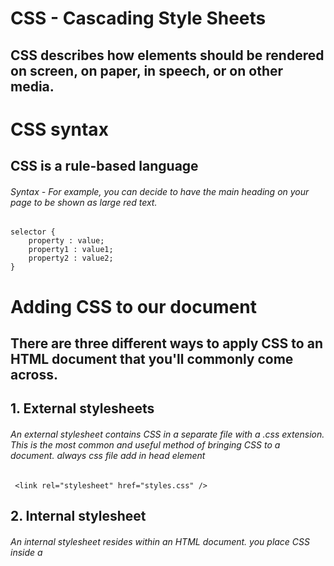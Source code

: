

# CSS - Cascading Style Sheets
## CSS describes how elements should be rendered on screen, on paper, in speech, or on other media.

# CSS syntax
## CSS is a rule-based language
###### Syntax - For example, you can decide to have the main heading on your page to be shown as large red text.

    selector {
        property : value;
        property1 : value1;
        property2 : value2;
    }

# Adding CSS to our document
## There are three different ways to apply CSS to an HTML document that you'll commonly come across.

## 1. External stylesheets
###### An external stylesheet contains CSS in a separate file with a .css extension. This is the most common and useful method of bringing CSS to a document. always css file add in head element

     <link rel="stylesheet" href="styles.css" />

## 2. Internal stylesheet
###### An internal stylesheet resides within an HTML document.  you place CSS inside a <style> element contained inside the HTML <head>.

    <style>
        selector {
            property : value;
            property1 : value1;
            property2 : value2;     
                }
    </style>

## 3. Inline style
###### Inline styles are CSS declarations that affect a single HTML element, contained within a style attribute.

    <h1 style="property: value;property: value;"> Hello World! </h1>

## Comments
###### Best practice to write comments along with CSS. This helps you to remember how the code works as you come back later for fixes or enhancement.

    /* selector {
        property : value;
        property1 : value1;
        property2 : value2;
    } */

## White space
###### White space means actual spaces, tabs and new lines. Just as browsers ignore white space in HTML, browsers ignore white space inside CSS.

## Selectors

### **Selectors type**

| Selectors | Symbol |
|-----------|--------|
| Universal Selectors | * | 
| Type selectors | element |
| Class selectors | .class attribute |
| Id selectors | #id attribute |
| Attribute selectors | element[attribute] |

#### Grouping selectors
| Selectors | Symbol |
|-----------|--------|
| Selector list | "," | 


#### Combinators
| Combinators | Symbol |
|-----------|--------|
| Descendant combinator | " " | 
| Child combintor | > |
| General sibling combinator | ~ |
| Adjacent sibling combinator | + |

## Css value and unit

### Absolute Value

#### Absolute Value properties

Unit | Name | Equivalent to
------ | ----- | ---
cm | Centimeters | 1cm = 37.8px = 25.2\6in
mm | Milimeters | 1mm = 1\10th of 1cm
in | Inches | 1in = 2.54cm = 96px
pc | Picas | 1pc = 1\6th of 1in
pt | Points | 1pt = 1\72nd of 1in
px | Pixecs | 1px = 1\96th of 1in

### Relative Value

#### Relative Value properties

Unit | Descripition
---- | ---
em | em is relative to the size of its direct parent.
rem | rem is only relative to root element (html tag) sixe
vh | 1% of view port height
vw | 1% of view port width
% | relative to parent

## Color

#### Color properties 
color value between to 0-255

Properties | Value
---| ----
rgb() | rgb(red, green, blue), reg(255, 130, 80)
rgba() | rgba(red, green, blue, alpha), rgba(255,99,71,0.5)




## Box model
###### The css box model as a whole applies to block and define how the different part of a box

1. Content box
2. Padding box
3. border box
4. margin box

### Margin

#### Magin properties:

| Properties | Value |
| ------------ | -------- |
| margin-top | px, em, rem ..etc |
| margin-left | px, em, rem ..etc |
| margin-bottom | px, em, rem ..etc | 
| margin-right | px, em, rem ..etc |

#### Margin shorthand properties:

| Properties | equal |
| ----- | ----- |
| margin: 10px; | all side |
| margin: 10px 10px; | margin-top and margin-bottom, margin-left and margin-right |
| margin: 10px 10px 10px | margin-top, margin-left and margin-right, margin-bottom |
| margin: 10px 10px 10px 10px | margin-top, margin-right, margin-bottom , margin-left |

#### Margin physical properties:

| Properties | Value |
| ------ | ------ |
| margin-block-start | px, em, rem ..etc |
| margin-block-end | px, em, rem ..etc |
| margin-inline-start | px, em, rem ..etc |
| margin-inline-end | px, em, rem ..etc |

#### Margin physical sharthand properties:

| Properties | equal |
| ------ | ----- |
| margin-block-start | margin-top |
| margin-block-end | margin-bottom |
| margin-inline-start | margin-left |
| margin-inline-end | margin-right |
| margin-block: 10px; | margin-block-start and margin-block-end |
| margin-block: 10px 10px; | margin-block-start, margin-block-end |
| margin-inline: 10px; | margin-inline-start and margin-inline-end |
| margin-inline: 10px 10px | margin-inline-start, margin-inline-end | 
 

### Padding

#### Padding properties:

| Properties | Value |
| ------------ | -------- |
| padding-top | px, em, rem ..etc |
| padding-left | px, em, rem ..etc |
| padding-bottom | px, em, rem ..etc | 
| padding-right | px, em, rem ..etc |

#### padding shorthand properties:

| Properties | equal |
| ----- | ----- |
| padding: 10px; | all side |
| padding: 10px 10px; | padding-top and padding-bottom, padding-left and padding-right |
| padding: 10px 10px 10px; | padding-top, padding-left and padding-right | padding-bottom |
| padding: 10px 10px 10px 10px | padding top, padding right, padding bottom , padding left |

#### Padding physical properties:

| Properties | Value |
| ------ | ------ |
| padding-block-start | px, em, rem ..etc |
| padding-block-end | px, em, rem ..etc |
| padding-inline-start | px, em, rem ..etc |
| padding-inline-end | px, em, rem ..etc |

#### Padding physical sharthand properties:

| Properties | equal |
| ------ | ----- |
| padding-block-start | padding-top |
| padding-block-end | padding-bottom |
| padding-inline-start | padding-left |
| padding-inline-end | padding-right |
| padding-block: 10px; | padding-block-start and padding-block-end |
| padding-block: 10px 10px; | padding-block-start, padding-block-end |
| padding-inline: 10px; | padding-inline-start and padding-inline-end |
| padding-inline: 10px 10px | padding-inline-start, padding-inline-end | 


### Border

#### Border propertie

Properties | Value
-------- | ---------- 
border-top-color | red, rgb() ..etc
border-top-style | solid, dotted, double, wavys, dashed ..etc
border-top-width | px, em, rem ..etc
border-right-color | red, rgb() ..etc
border-right-style | solid, dotted, double, wavys, dashed ..etc
border-right-width | px, em, rem ..etc
border-bottom-color | red, rgb() ..etc
border-bottom-style | solid, dotted, double, wavys, dashed ..etc
border-bottom-width | px, em, rem ..etc
border-left-color | red, rgb() ..etc
border-left-style | solid, dotted, double, wavys, dashed ..etc
border-left-width | px, em, rem ..etc
border-collapse | collapse, separate
border-specing | px, px px
border | border-width border-style border-color
border-top | border-top-width border-top-style border-top-color
border-right | border-right-width border-right-style border-right-color
border-bottom | border-bottom-width border-bottom-style border-bottom-color
border-left | border-left-width border-left-style border-left-color

#### Border shorthand properties

Properties | Equal
------- | -------
border-color: white; | border-top-color and border-right-color and border-bottom and border-top-left
border-color: white black; | border-top-color and border-bottom, border-left-color and border-right-color
border-color: white red black; | border-top-color, border-left-color and border-right-color, border-bottom-color
border-color: white red black orange; | border-top-color, border-right-color, border-bottom-color, border-left-color
border-style: solid; | border-top-style and border-right-style and border-bottom-style, border-left-style
border-style: solid dashed; | border-top-style and border-bottom-style, border-left-style and border-right-style
border-style: solid wavys double; | border-top-style, border-left-style and border-right-style. border-bottom-style
border-style: solid, dashed, wavys, double; | border-top-style, border-right-style, border-bottom-style, border-left-style
border-width: 2px; | border-top-width and border-right-width and border-bottom-width, border-left-width
border-width: 2px 2px; | border-top-width and border-bottom-width, border-left-width and border-right-width
border-width: 2px 2px 2px; | border-top-width, border-left-width and border-right-width. border-bottom-width
border-width: 2px 2px 2px 2px; | border-top-width, border-right-width, border-bottom-width, border-left-width

### Border radius

#### Border-radius properties

Properties | value
------ | -------
border-top-left-radius | px, em, rem ..etc
border-top-right-radius | px, em, rem ...etc
border-bottom-left-radius | px, em, rem ..etc
border-bottom-right-radius | px, em, rem ...etc
border-top-left-radius: 10px 20px; | horizontal_line_value vertical_line_value
border-top-right-radius: 10px 20px | horizontal_line_value vertical_line_value
border-bottom-right-radius: 10px 20px | horizontal_line_value vertical_line_value
border-bottom-left-radius: 10px 20px | horizontal_line_value vertical_line_value


#### Border-radius shorthand properties

Properties | Equal
-------- | -------
border-radius: 20px; | border-top-left-radius and border-top-right-radius and border-bottom-left-radius and border-bottom-right-radius
border-radius:10px 10px; | border-top-left-radius and border-bottom-right, border-top-right-radius and border-bottom-left-radius
border-radius: 10px 10px 10px; | border-top-left-radius, border-top-right-radius and border-bottom-left-radius, border-bottom-right-tadius
border-radius:10px 10px 10px 10px; | border-top-left-radius, border-top-right-radius | border-bottom-right-radius, border-bottom-left-radius
border-radius: 20px/30px; | border-top-left-radius:20px 30px;, border-top-right-radius: 20px 30px;, border-bottom-right-radius:20px 30px:, border-bottom-left-radius: 20px 30px;
border-radius: 20px 50px/30px; | border-top-left-radius: 20px 30px;, border-top-right-radius: 50px 30px;, border-bottom-right-radius: 20px 30px;, borrder-bottom-left-radius: 50px 30px;
border-radius: 20px 30px 40px/30px; | border-top-left-radius: 20px 30px;, border-top-right:30px 30px;, border-bottom-right-radius: 40px 30px;, border-bottom-left-radius: 30px 30px;
border-radius: 20px 30px 40px 50px/30px; | border-top-left-radius: 20px 30px;, border-top-right:30px 30px;, border-bottom-right-radius: 40px 30px;, border-bottom-left-radius: 50px 30px;
bordder-radius: 20px/30px 40px; | border-top-left-radius: 20px 30px;, border-top-right:20px 40px;, border-bottom-right-radius: 20px 30px;, border-bottom-left-radius: 20px 40px;
border-radius: 20px/30px 40px 50px; | border-top-left-radius: 20px 30px;, border-top-right:20px 40px;, border-bottom-right-radius: 20px 50px;, border-bottom-left-radius: 20px 40px;
border-radius: 20px/30px 40px 50px 60px; | border-top-left-radius: 20px 30px;, border-top-right:20px 40px;, border-bottom-right-radius: 20px 50px;, border-bottom-left-radius: 20px 60px;
border-radius: 20px 30px/40px 50px; | border-top-left-radius: 20px 40px;, border-top-right:30px 50px;, border-bottom-right-radius: 20px 50px;, border-bottom-left-radius: 20px 50px;
border-radius: 20px 30px 8px/10px 15px; | border-top-left-radius: 20px 10px;, border-top-right:30px 15px;, border-bottom-right-radius: 8px 10px;, border-bottom-left-radius: 30px 10px;

#### Border other properties
Properties | Value
---- | -----
border-image-source | url(""), grandient all value
brder-image-slice | px, rem, em
border-image-width | px,rem, em
border-image-outset | px,rem, em
border-image-repeat | stretch, repeat, round space

#### Border other shorthand properties

Properties | Equal
--- | ---
border-image: url() 27; | border-image-source border-image-slice
border-image: url() space; | border-image-source border-image-repeat
border-image: url() 27 135px; | bprder-image-source border-image-slice border-image-width
border-image: url() 27 135px 50px round; | border-image-source border-image-slice border-image-width border-image-outset border-image-repeat
border-image-slice: 10px; | top right bottom left
border-image-slice: 10px 10px; |top and bottom, left and right
border-image-slice: 10px 10px 10px; | top, left and right, bottom
border-image-slice: 10px 10px 10px 10px; | top right bottom left
border-image-width: 10px; | top right bottom left
border-image-width: 10px 10px; |top and bottom, left and right
border-image-width: 10px 10px 10px; | top, left and right, bottom
border-image-width: 10px 10px 10px 10px; | top right bottom left
border-image-outset: 10px; | top right bottom left
border-image-outset: 10px 10px; |top and bottom, left and right
border-image-outst: 10px 10px 10px; | top, left and right, bottom
border-image-outset: 10px 10px 10px 10px; | top right bottom left
border-image-repeat: round space; | top and bottom, left and right

## Background

#### Background properties

Properties | Value
----- | -----
background-attachment | scroll, fixed
background-clip | border-box, padding-box, content-box, text
background-color | red, rgb(), rega(), hsl()
bockground-image | url(), grandient
background-position | px, rem em, %
background-repeat | repeat, no-repeat, space, repeat-x, repeat-y, space
background-size | px, rem em, %, cover, contain

#### Background shorthand properties

Properties | Equal
----- | ------
background: green; | background-color
background: url() repeat-x; | background-image background-repeat
background: border-box green; | background-clip background-color
background-position: 5px 10px 15px 20px; | top right bottom left
background-position: 25% 15%, 0 0, 1em 2em, 10ch 8rem; | top position, right position, bottom position, left position 
..etc

## Writing mode

#### Writing-mode properties

Properties | Value
--- | ---
writing-mode: tb; | top to bottom
writing-mode: rl; | right to left
writing-mode: lr; | left to right

## Overflow

#### Overflow properties

Properties | Value
---- | ----
overflow-x | visible, hidden, scroll, auto, clip
overflow-y | visible, hidden, scroll, auto, clip

#### Overflow shorthand propertes

Properties | Equal
--- | ---
overflow: auto; | overflow-x overflow-y
overflow: hidden auto; | overflow-x, overflow-y

## Object-fit

##### Object-fit properties

Properties | Value
----- | -----
object-fit | contain, cover, none, fill, scale-down

## Typoraphy

#### Typoraphy properties

Properties | Value
----- | ------
font-family | Time New Roman ...etc
font-size | px, em rem, %
font-style | normal, italic, oblique, oblique 40deg
font-weight | 100(Thin), 200(Extra light), 300(Light), 400(Normal), 500(Medium), 600(Semi bold), 700(Bold), 800(Extra bold), 900(Black), 950(Extra black)
font-varient | normal, small-caps
letter-spacing | normal, px, em, rem, %
line-height | normal, em, rem, %
white-space | normal, nowrap, pre, pre-wrap, pre-line, break-space
word-break | normal, break-all, kepp-all, break-word
word-spacing | normal, px, em, rem, %

## Text

#### Text properties

Properties | Value
----- | -----
text-align | left, right, center, justify
text-decoration-color | red, rgb(), rgba()
text-decoration-line | underline, overline, line-through, blink, underline overline
text-decortion-style | dotted, dashed, double, solid, ways
text-indent | 0, px, em, rem, %
text-overflow | ellipsis(....), clip
text-transform | capitalize, upperCase, lowerCase, none

#### Text shorthand properties

Properties | Equal
---- | ----
text-decoration: underline/overline; | text-decoration-line
text-decoration: overline dotted red: | text-decoration-line text-decoration-style text-decoration-color
text-shadow: 5px 5px; | x-offset y-offset
text-shadow: 5px 10px red; | x-offset y-offset color
text-shadow: red 5px 15px; | color x-offset y-offset
text-shadow: 2x 2px 5px red; | x-offset y-offset blur-radius color

## Position

#### Position properties

Properties | Value
--- | ---
position | static, relative, absoulte, fixed, sticty

## Pseudo-classes

#### Function pseudo-classes

Pesudo-element | Explain | Example
--- | ---- | ----
:is() | A selector list as its argument and selects any element that can be selected by one of the selector in that list. | ``` selector:is(selector1, selector2){ css properties } ```
:where() | The :wher() psudeo-classes selector in css functionally identical to the :is() pseudo selector in that it takes a comma-separatedlist of selectors to match against, expect that where :is() takes the most specific among then as specificity of thst whole part, the specificity of :where() is always zero (0) | ``` :where(selector1, selector2){ css properties ) ```
:not() | Represent elements that do not match a list of selectors. It is known as the negative pseudo classes. | ``` :not(x){ css properties } ```
:has() | Represents an element if any of the relative selectors. It's often refcrred to as "the parents selector" because of its ability to elect a parent element based on the child element it contains and apply styles to the parent. | ``` :has(+selectors){ css properties } ```

#### Tree-structural pseudo-element properties

Pesudo-element | Explain | Example
--- | ---- | ----
:root | Represent an element that is the root of the document. In HTML this is usually the ```<html>``` element | ``` :root{ css propertirs } ```
:empty | Represent any element that has no children. | ``` :empty{ css propertirs } ``` 
:nth-child | Allows yot ot select one or more element based on their source order, according to a formula | ``` :nth-child(2n+1); ```
:first-child | Represents the first element among a group of sibling elements | ``` :first-child{ css propertirs } ```
:last-child | Represent the last element among a group of sibling element | ``` :last-child{ css propertirs } ```
:nth-last-child | Propety match element based on their positing among a group of siblings, counting form the end | ``` :nth-last-child(2n+1) ```
:only-child | Represent an element without any sibling. This is same as ``` :first-child ``` ``` :last-child ``` ``` :nth-child(1) ``` ``` :nth-last-child(1) ```, but with a lower specificity | ``` :only-child{ css propertirs } ```
:nth-of-type | Matches element based on their position among siblings of the same type (tag name) | ``` :nth-of-type(2) ```
:nth-last-of-type | Matches elements based on their position among sibling of the same (tag name), counting from the end | ``` :nth-last-of-type(n+1) ```
:first-of-type | Represents the first element og its type among a group of sibling elements | ``` :first-of-type(n+2) ```
:last-of-type | Represent the last element of its type among a group of sibling elements | ``` :last-of-type(2n+1) ```
:only-of-type | Represents an element that has no sibling of the same type | ``` :only-of-type(n) ```

#### User active pseudo-class properties

Pesudo-classes | Explain | Example
--- | ---- | ----
:hover | It is generally when the user hovers over an element with the cursor (mouse pointer) | ``` :hover {  css properties } ```
:active | An element ( such as a button) that is being activated by the user | ``` :active{ css properties  } ```
:focus | It is generally triggered when the user clicks or tabs on an element or selects it with the keywords Tab keys | ``` :focus{ css properties  } ```

#### Location pseudo-classes

Pesudo-classes | Explain | Example
--- | ---- | ----
:any-link | An element that acts as the source anchor of a hyperlink, independent of wether it has been visited. | ``` :any-link{ css properties } ```
:link | An element that has not yet been visited. It matches every unvisited ``` <a> ``` or ``` <area> ``` element that has an href attribute | ``` :link{ css properties } ```
:visited | The link has been visited by the user. The style that can be modiffied using this selector are very limited | ``` :visited{  css properties  } ```
:local-link | A link to the same document. The source anchor of a hyperlink whase targets absoulte URL matches the element own document URL | ``` :local-link{ css properties }  ```
:target | A uniqe element (the target element) with an id matching the URL fragment | ``` :target{ css properties } ```

#### Resource pseudo-classes

Pesudo-classes | Explain | Example
--- | ---- | ----
:playing | Appay to media that is capable of being in a state where it would be described as playing, such as a video | ``` :playing{ css properties } ```
:paused | A resource state pseduo-classes taht will matches an audio, video or similair resource that is capble of being "played" or "paused", when that element is "paused". | ``` :paused{ css properties }

#### Time-dimensional pseudo-classes

Pesudo-classes | Explain | Example
--- | ---- | ----
:current | Resperents an element or the ancestor of an element that is currently being displayed and same :past and :future |``` :current{ css properties } ```

#### Element displayed state pseudo-classes

Pesudo-classes | Explain | Example
--- | ---- | ----
:fullscreen | Every element which is currently in fullscreen mode. If multiple elements have been put into fullscreen mode, this selects then all | ``` :fullscreen{ css properties } ```

#### Input pseudo-classes

Pesudo-classes | Explain | Example
--- | ---- | ----
:autofill | Whwn an input element has its value autofilled by the browers. The clases stop matching if the user edit the filed. | ``` :outfill{ css properties } ```
:enabled | An element is enabled if it can be activated (selected, clicked on, typed into, ..etc) oraccept focus. | ``` :enabled{ css properties } ```
:disabled | An element is disabled if it can't be activated (selected, click on, type into ..etc) or accept focus. | ``` :disabled{ css properties } ```
:read-only | An element (such as input or testarea) that is not editable by the user. | ``` :readonly{ css properties } ```
:read-write | An element (such as input or textarea) that is editable by the user. | ``` :read-write{ css properties } ```
:placeholder-shown | Represent any input or textarea element that is currently displaying placeholder text. | ``` :placeholder-show{ css properties } ``` 
:default | The default is a group of related element. | ``` :default{ css properties } ```
:checked | Represents any radio, checkbox or option (caption in a ``` <select> ```) element that is checked ot tagged to an on state. | ``` :checked{ css properties } ```
:indeterminate | Represents any element whose state is indeterminate,  such as checkbox is which have their HTML indeterminate attribute set to true, radio buttons which are memeber of a group in which all radio buttons are unchecked and indeterminate ``` <progress> ``` element ``` | ``` :indeterminate{ css properties } ```
:valid | Represents any ``` <input> ``` or other ``` <from> ``` element whose contents varidate successfully. | ``` valid{ css properties } ```
:blank | Empty user unput element (e.g. ``` <input> ``` or ``` <textarea> ```) | ``` :blank{ css properties } ```
:invalid | Represent any ``` <from> ```, ``` <fieldset> ````, ``` <input> ``` or other ```<from> ``` element whose contents fail to validate. | ``` :invalid{ css properties } ```
:in-range | Represents an ``` <input> ``` element whose current value is within the range limits specified by the min and max attribute. | ``` :in-range{ css properties } ```
:out-of-range | Represent an ``` <input> ``` element whose current value is outside the range limits specified by tht min and max attribute. | ``` :out-of-range{ css propertis } ```
:required | Represent any ``` <input> ```, ``` <select>```or ``` <textarea> ``` element that has the required attribute set an it. | ``` :required{ css properties } ```
:optional | Represent any ``` <input> ```, ``` <select> ``` or ``` <textarea> ``` that does not have the required attribute set on it. | ``` :optional{ css properties } ```


## Pseduo-element

#### Pseudo-element properties

Pesudo-element | Explain | Example
--- | ---- | ----
